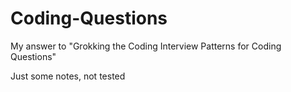 # Coding-Questions
My answer to "Grokking the Coding Interview Patterns for Coding Questions"

Just some notes, not tested
